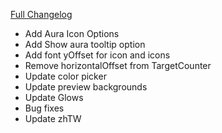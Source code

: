 [Full Changelog](https://github.com/enderneko/Cell/compare/r93-release...f023c24ab65b97cf862c2f47786b3a58cde01144)

- Add Aura Icon Options
- Add Show aura tooltip option
- Add font yOffset for icon and icons
- Remove horizontalOffset from TargetCounter
- Update color picker
- Update preview backgrounds
- Update Glows
- Bug fixes
- Update zhTW
